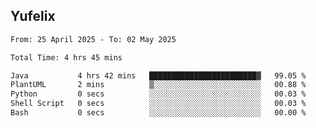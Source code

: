 ## Yufelix

<!--START_SECTION:waka-->

```txt
From: 25 April 2025 - To: 02 May 2025

Total Time: 4 hrs 45 mins

Java           4 hrs 42 mins   ████████████████████████▓   99.05 %
PlantUML       2 mins          ▒░░░░░░░░░░░░░░░░░░░░░░░░   00.88 %
Python         0 secs          ░░░░░░░░░░░░░░░░░░░░░░░░░   00.03 %
Shell Script   0 secs          ░░░░░░░░░░░░░░░░░░░░░░░░░   00.03 %
Bash           0 secs          ░░░░░░░░░░░░░░░░░░░░░░░░░   00.00 %
```

<!--END_SECTION:waka-->

